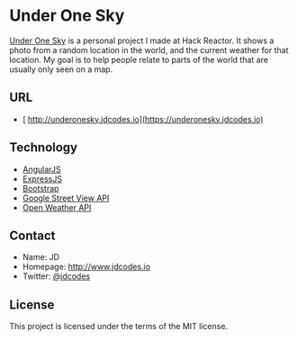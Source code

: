 Under One Sky
======
[Under One Sky](http://underonesky.jdcodes.io) is a personal project I made at Hack Reactor. It shows a photo from a random location in the world, and the current weather for that location. My goal is to help people relate to parts of the world that are usually only seen on a map.

## URL
* [ http://underonesky.jdcodes.io](https://underonesky.jdcodes.io)

## Technology
* [AngularJS](https://angularjs.org/)
* [ExpressJS](http://expressjs.com/)
* [Bootstrap](http://getbootstrap.com/)
* [Google Street View API](https://developers.google.com/maps/documentation/streetview/)
* [Open Weather API](http://openweathermap.org/api)

## Contact
* Name: JD
* Homepage: http://www.jdcodes.io
* Twitter: [@jdcodes](https://twitter.com/jdcodes)

## License
This project is licensed under the terms of the MIT license.